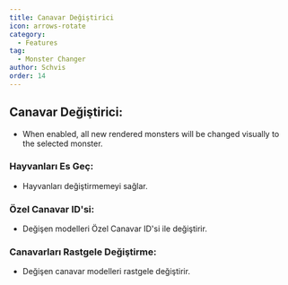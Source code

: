 ```yaml
---
title: Canavar Değiştirici
icon: arrows-rotate
category:
  - Features
tag:
  - Monster Changer
author: Schvis
order: 14
---
```


## Canavar Değiştirici:
- When enabled, all new rendered monsters will be changed visually to the selected monster.
### Hayvanları Es Geç:
- Hayvanları değiştirmemeyi sağlar.
### Özel Canavar ID'si:
- Değişen modelleri Özel Canavar ID'si ile değiştirir.
### Canavarları Rastgele Değiştirme:
- Değişen canavar modelleri rastgele değiştirir.
